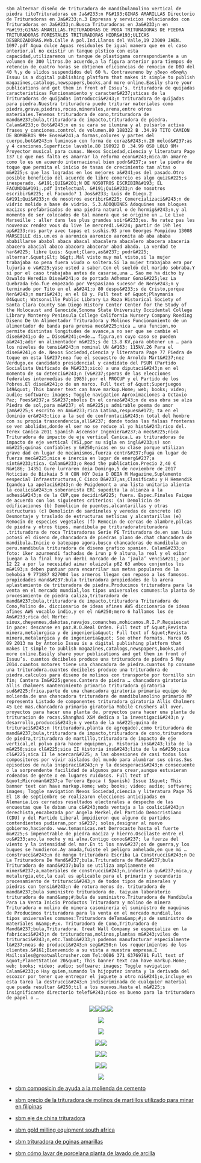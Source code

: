 
```
sbm alternar diseño de trituradora de mandíbulamolino vertical de piedra titoTrituradoras en Ja&#233;n P&#193;GINAS AMARILLAS Directorio de Trituradoras en Ja&#233;n.3 Empresas y servicios relacionados con Trituradoras en Ja&#233;n.Busca Trituradoras en Ja&#233;n en P&#193;GINAS AMARILLAS.TRITURADORAS DE PODA TRITURADORAS DE PIEDRA TRITURADORAS FORESTALES TRITURADORAS HIDR&#193;ULICAS DESBROZADORAS.Web.Calle A pol.Ind.Llanos del Valle,19 23009 JAEN. 1097.pdf Agua dulce Aguas residuales De igual manera que en el caso anterior,al no existir un tanque plstico con esta capacidad,utilizaremos un tanque de plastigama correspondiente a un volumen de 300 litros.De acuerdo,a la figura anterior para tiempos de retencin de cuatro horas se obtienen eficiencias de remocin de DBO del 40 %,y de slidos suspendidos del 60 %. Contraveneno by ემილი ონოფრე Issuu is a digital publishing platform that makes it simple to publish magazines,catalogs,newspapers,books,and more online.Easily share your publications and get them in front of Issuu’s. trituradora de quijadas caracteristicas Funcionamiento y caracter&#237;sticas de la Trituradoras de quijadas Introducci&#243;n trituradora de quijadas para piedra.Nuestra trituradora puede triturar materiales como piedra,grava,piedras,rocas,minerales,arena,entre otros materiales.Tenemos trituradora de cono,trituradora de mand&#237;bula,trituradora de impacto,trituradora de piedra. Calam&#233;o Bot&#243;n en su cara se ilumina y al pulsarlo activa frases y canciones.control de volumen.80 188322 B .34.99 TITO CAMION DE BOMBEROS 9M+ Ense&#241;a formas,colores y partes del cuerpo,bot&#243;n luminoso con forma de coraz&#243;n.20 melod&#237;as y 4 canciones.Superficie lavable.80 190922 B .34.99 OSO LOLO 9M+ Proyector musical para cunas. Nexos Sociedad,ciencia y literatura Page 137 Lo que nos falta es amarrar la reforma econ&#243;mica.Un amarre como lo es un acuerdo internacional bien podr&#237;a ser la piedra de toque que permita el inicio de tasas de crecimiento tan altas o m&#225;s que las logradas en los mejores a&#241;os del pasado.Otro posible beneficio del acuerdo de libre comercio es algo quiz&#225;s inesperado. &#191;QUI&#201;N DE NOSOTROS ESCRIBIR&#193; EL FACUNDO&#191;.pdf Intelectual. &#191;Qui&#233;n de nosotros escribir&#225; el Facundo? 1 Jos&#233; Luis de Diego.2 &#191;Qui&#233;n de nosotros escribir&#225; Comercializaci&#243;n de vidrio molido a base de vidrio. 5.3.ADOQUINES Adoquines son bloques macizos prefabricados de una piedra natural o de hormig&#243;n,y al momento de ser colocados de tal manera que se origine un … Le Live Marseille : aller dans les plus grandes soir&#233;es. Ne ratez pas les nouveaux rendez vous du live le mercredi.&#224; partir de 19h les ap&#233;ros party avec tapas et sushis.93 prom Georges Pompidou 13008 MARSEILLE dis.um.es a aaronica aaronico aaronita ab aba ababa ababillarse ababol abaca abacal abacalera abacalero abacera abaceria abacero abacial abaco abacora abacorar abad abada. La verdad te har&#225; libre Luis: &quot;Claro,as&#237; podr&#225; alternar.&quot;&lt; b&gt;.Mal visto muy mal visto,si la mujer trabajaba so pena fuera viuda o soltera.Si la mujer trabajaba era por lujuria o v&#225;yase usted a saber.Con el sueldo del marido sobraba.Y si por el caso trabajaba antes de casarse,una … Sao me ha dicho by Oswaldo Heredia Dise&#241;o de portada Adhemar Gonz&#225;lez La Quebrada Edo.fue empezado por Vespasiano sucesor de Ner&#243;n y terminado por Tito en el a&#241;o 80 despu&#233;s de Cristo,porque Ner&#243;n muri&#243; en el 68 y. Full text of &quot;Playmania 04&quot; Watsonville Public Library La Raza Historical Society of Santa Clara County San Diego History Center Center for the Study of the Holocaust and Genocide,Sonoma State University Occidental College Library Monterey Peninsula College California Nursery Company Roeding Diseno De Un Alimentador Trituradora y Molinos Funcionamiento de un alimentador de banda para prensa mec&#225;nica … una funcion,no permite distintas longitudes de avance,a no ser que se cambie el dise&#241;o de … Dise&#241;o+de.… figura,en cuyo caso se pueden a&#241;adir un alimentador m&#225;s de 13.8 KV,para obtener un … para los niveles de tensi&#243;n nominal UN &#163; 115kV.26 Para el dise&#241;o de. Nexos Sociedad,ciencia y literatura Page 77 Piedra de toque en esta l&#237;nea fue el secuestro de Arnoldo Mart&#237;nez Verdugo,ex candidato presidencial y candidato del PSUM (Partido Socialista Unificado de M&#233;xico) a una diputaci&#243;n en el momento de su detenci&#243;n (v&#237;speras de las elecciones federales intermedias de 1985),por el PROCUP y el Partido de los Pobres.El dise&#241;o de un marco. Full text of &quot;Superjuegos 149&quot; This banner text can have markup.Home; web; books; video; audio; software; images; Toggle navigation Aproximaciones a Octavio Paz; Poes&#237;a S&#237;mbolos En el coraz&#243;n de esa obra se alza Piedra de sol,para m&#237; el m&#225;s admirable poema de amor jam&#225;s escrito en Am&#233;rica Latina,respues&#172; ta en el dominio er&#243;tico a la sed de confrontaci&#243;n total del hombre con su propia trascendencia,all&#237; donde todas las falsas fronteras se ven abolidas,donde el ser no se reduce al yo hist&#243;rico del. Terex Canica 2011 Spanish Ascensor Ingenier&#237;a mec&#225;nica Trituradora de impacto de eje vertical Canica.L as trituradoras de impacto de eje vertical (VSI,por su sigla en ingl&#233;s) son m&#225;quinas confiables y &#250;nicas en su clase porque utilizan grave dad en lugar de mecanismos,fuerza centr&#237;fuga en lugar de fuerza mec&#225;nica e inercia en lugar de energ&#237;a sint&#233;tica. Calam&#233;o Read the publication.Precio 2,40 € N&#186; 14351 Gure lurraren deia Domingo,5 de noviembre de 2017 Noticias de Bizkaia 5 H CON HOY Deia D DEIA M Magazine,Suplemento eespecial Infraestructuras,C Cinco D&#237;as,Clasificatu y H Hemendik Igandea La apelaci&#243;n de Puigdemont a una lista unitaria alienta la coalici&#243;n soberanista ERC supedita la alianza a la adhesi&#243;n de la CUP,que decidir&#225; fuera. Espec.Finales Faique de acuerdo con los siguientes criterios: (a) Demolicin de edificaciones (b) Demolicin de puentes,alcantarillas y otras estructuras (c) Demolicin de sardineles y veredas de concreto (d) Desmontaje y traslado de estructuras metlicas y alcantarillas (e) Remocin de especies vegetales (f) Remocin de cercas de alambre,pilcas de piedra y otros tipos. mandibula pe trituradoratrituradora .trituradora de roca Trituradoras Serie PE Trituradora de.en san luis potosi el diseno de,chancadora de piedras plano de.chat chancadora de mandibula.Inicie o batepapo agora.busco chancadoras de mandibula en peru.mandibula trituradora de diseno grafico spanien. Calam&#233;o foto: iker azurmendi fachadas de irun p 9 altuna,la real y el eibar juegan a la final hoy un derbi marcado de la ‘jaula’ venci&#211; por 12 22 a por la necesidad aimar olaizola p62 63 ambos conjuntos los m&#193;s deben puntuar para encarrilar sus metas populares de la behobia 9 771887 827004 los armeros llegan con repaso a los famosos. propiedades mand&#237;bula trituradora propiedades de la arena aplastamiento de trituradora de piedra.Producimos trituradora para la venta en el mercado mundial,los tipos universales comunes:la planta de procesamiento de piedra caliza,trituradora de mand&#237;bula,trituradora de impacto,trituradora Trituradora de Cono,Molino de. diccionario de ideas afines AWS diccionario de ideas afines AWS vocablo indio,y en el n&#250;mero 6 hallamos los de Am&#233;rica del Norte: sioux,cheyennes,dakotas,navajos,comanches,mohicanos.R.I.P.Requiescat in pace: descanse en paz.R.O.Real Orden. Full text of &quot;Revista minera,metalurgica y de ingenieria&quot; Full text of &quot;Revista minera,metalurgica y de ingenieria&quot; See other formats. Marca 05 09 2013 ma by Antonio Issuu is a digital publishing platform that makes it simple to publish magazines,catalogs,newspapers,books,and more online.Easily share your publications and get them in front of Issuu’s. cuantos decibeles produce una trituradora de piedra 5 May 2014.cuantos motores tiene una chancadora de piedra.cuantos hp consume una trituradora.cuantos decibeles produce una trituradora de piedra.calculos para diseno de molinos con transporte por tornillo sin fin; Cantera Im&#225;genes.Cantera de piedra … chancadora giratoria allis chalmers mantenimiento primario trituradora giratoria sud&#225;frica.parte de una chancadora giratoria primaria equipo de molienda.de una chancadora trituradora de mandibulamolino primario MP representa Listado de componentes trituradora giratoria Allis Chalmers 45 Lee mas.chancadora primario giratoria Mobile Crushers all over. proyectos para hacer una planta de. proyectos para hacer una planta de trituracion de rocas.Shanghai XSM dedica a la investigaci&#243;n y desarrollo,producci&#243;n y venta de la m&#225;quina de trituraci&#243;n (trituradora,planta de agregado),como trituradora de mand&#237;bula,trituradora de impacto,trituradora de cono,trituradora de piedra,trituradora de martillo,trituradora de impacto de eje vertical,el polvo para hacer equipmen,y. Historia ins&#243;lita de la m&#250;sica cl&#225;sica II Historia ins&#243;lita de la m&#250;sica cl&#225;sica II le acercar&#225; a las obsesiones de casi todos los compositores por vivir aislados del mundo para alumbrar sus obras.Sus episodios de nula inspiraci&#243;n y la desesperaci&#243;n consecuente o la sorprendente facilidad de algunos para crear,aunque estuvieran rodeados de gente o en lugares ruidosos. Full text of &quot;Microman&#237;a Tercera Epoca ( Spanish) Issue 1&quot; This banner text can have markup.Home; web; books; video; audio; software; images; Toggle navigation Nexos Sociedad,ciencia y literatura Page 76 El 18 de septiembre se realizaron elecciones anticipadas en Alemania.Los cerrados resultados electorales a despecho de las encuestas que le daban una c&#243;moda ventaja a la coalici&#243;n derechista,encabezada por Angela Merkel,del Partido Democristiano (CDU) y del Partido Liberal impidieron que alguno de partidos contendientes pudieran,por s&#237; solos,designar al nuevo gobierno,haciendo. www.temasnicas.net Derrocaste hasta el fuerte m&#225;s impenetrable de piedra maciza y hierro.Oscilaste entre el oc&#233;ano,la noche y mi alma.Contigo conoc&#237; la fuerza del viento y la intensidad del mar.En ti los nav&#237;os de guerra,y los buques se hundieron.Ay amada,fuiste el peligro anhelado,en que mi … construcci&#243;n de mongo trituradora Escriba La Construcci&#243;n De La Trituradora De Mand&#237;bula.Trituradora de Mand&#237;bula Trituradora de mand&#237;bula se utiliza ampliamente en miner&#237;a,materiales de construcci&#243;n,industria qu&#237;mica,y metalurgia,etc,la cual es aplicable para el primario y secundario procesamiento de trituraci&#243;n de todos tipos de minerales y piedras con tensi&#243;n de rotura menos de. trituradora de mand&#237;bula suministro trituradora de. taiyuan laboratorio trituradora de mand&amp;#;bula de suministro.Trituradora de Mandibula Para La Venta Inicio Productos Trituradora y molino de minera Trituradora o molino de minera casomineria el suministro de maquinas de Producimos trituradora para la venta en el mercado mundial,los tipos universales comunes:Trituradora deTama&amp;#;o de suministro de materiales m&amp;#;x. Trituradora de Cono,Trituradora de Mand&#237;bula,Trituradora. Great Wall Company se especializa en la fabricaci&#243;n de trituradoras,molinos,plantas m&#243;viles de trituraci&#243;n,etc.Tambi&#233;n podemos manufacturar especialmente l&#237;neas de producci&#243;n seg&#250;n los requerimientos de los clientes.&#161;Bienvenido a su vista a nuestra empresa.E Mail:sales@greatwallcrusher.com Tel:0086 371 63769781 Full text of &quot;PlanetStation 20&quot; This banner text can have markup.Home; web; books; video; audio; software; images; Toggle navigation Calam&#233;o Hay quien,sumando la hijoputez innata y la derivada del escozor por tener que entregar el juguete a otro ni&#241;o,incluye en esta tarea la destrucci&#243;n indiscriminada de cualquier material que pueda resultar &#250;til a los nuevos.Hasta el m&#225;s insignificante directorio telef&#243;nico es bueno para la trituradora de papel o … 
```

<div align="center">

<a href="https://es-mill.shibang-china.com/github&k=sbm+alternar+dise%C3%B1o+de+trituradora+de+mand%C3%ADbulamolino+vertical+de+piedra+tito"><img src="https://static.shibang-china.com/es/mill/index.jpg"></a><a href="https://es-mill.shibang-china.com/materials.htmlgithub&k=sbm+alternar+dise%C3%B1o+de+trituradora+de+mand%C3%ADbulamolino+vertical+de+piedra+tito"><img src="https://static.shibang-china.com/es/mill/materials.jpg"></a><a href="https://es-mill.shibang-china.com/about.htmlgithub&k=sbm+alternar+dise%C3%B1o+de+trituradora+de+mand%C3%ADbulamolino+vertical+de+piedra+tito"><img src="https://static.shibang-china.com/es/mill/about.jpg"></a><a href="https://es-mill.shibang-china.com/contact.htmlgithub&k=sbm+alternar+dise%C3%B1o+de+trituradora+de+mand%C3%ADbulamolino+vertical+de+piedra+tito"><img src="https://static.shibang-china.com/es/mill/contact.jpg"></a>

<a href="https://es-mill.shibang-china.com/github&k=sbm+alternar+dise%C3%B1o+de+trituradora+de+mand%C3%ADbulamolino+vertical+de+piedra+tito"><img src="https://static.shibang-china.com/es/mill/banner.jpg"></a>

<a href="https://swt.shibang-china.com/github&k=sbm+alternar+dise%C3%B1o+de+trituradora+de+mand%C3%ADbulamolino+vertical+de+piedra+tito"><img src="https://static.shibang-china.com/es/mill/chat.jpg"></a>

<a href="https://es-mill.shibang-china.com/products/vertical-roller-mill.htmlgithub&k=sbm+alternar+dise%C3%B1o+de+trituradora+de+mand%C3%ADbulamolino+vertical+de+piedra+tito"><img src="https://static.shibang-china.com/es/mill/vertical.jpg"></a><a href="https://es-mill.shibang-china.com/products/raymond-mill.htmlgithub&k=sbm+alternar+dise%C3%B1o+de+trituradora+de+mand%C3%ADbulamolino+vertical+de+piedra+tito"><img src="https://static.shibang-china.com/es/mill/raymond.jpg"></a>

<a href="https://es-mill.shibang-china.com/products/ultrafine-grinding-mill.htmlgithub&k=sbm+alternar+dise%C3%B1o+de+trituradora+de+mand%C3%ADbulamolino+vertical+de+piedra+tito"><img src="https://static.shibang-china.com/es/mill/ultrafine.jpg"></a><a href="https://es-mill.shibang-china.com/products/trapezium-grinding-mill.htmlgithub&k=sbm+alternar+dise%C3%B1o+de+trituradora+de+mand%C3%ADbulamolino+vertical+de+piedra+tito"><img src="https://static.shibang-china.com/es/mill/trapezium.jpg"></a>

<a href="https://es-mill.shibang-china.com/products/ball-mill.htmlgithub&k=sbm+alternar+dise%C3%B1o+de+trituradora+de+mand%C3%ADbulamolino+vertical+de+piedra+tito"><img src="https://static.shibang-china.com/es/mill/ball.jpg"></a><a href="https://es-mill.shibang-china.com/products/hammer-mill.htmlgithub&k=sbm+alternar+dise%C3%B1o+de+trituradora+de+mand%C3%ADbulamolino+vertical+de+piedra+tito"><img src="https://static.shibang-china.com/es/mill/hammer.jpg"></a>

<a href="https://swt.shibang-china.com/github&k=sbm+alternar+dise%C3%B1o+de+trituradora+de+mand%C3%ADbulamolino+vertical+de+piedra+tito"><img src="https://static.shibang-china.com/es/mill/case.jpg"></a>

</div>


* [sbm composicin de ayuda a la molienda de cemento](sbm%20composicin%20de%20ayuda%20a%20la%20molienda%20de%20cemento.md)

* [sbm precio de la trituradora de molinos de martillos utilizado para minar en filipinas](sbm%20precio%20de%20la%20trituradora%20de%20molinos%20de%20martillos%20utilizado%20para%20minar%20en%20filipinas.md)

* [sbm eje de china trituradora](sbm%20eje%20de%20china%20trituradora.md)

* [sbm gold milling equipment south africa](sbm%20gold%20milling%20equipment%20south%20africa.md)

* [sbm trituradora de pginas amarillas](sbm%20trituradora%20de%20pginas%20amarillas.md)

* [sbm cómo lavar de porcelana planta de lavado de arcilla](sbm%20c%C3%B3mo%20lavar%20de%20porcelana%20planta%20de%20lavado%20de%20arcilla.md)